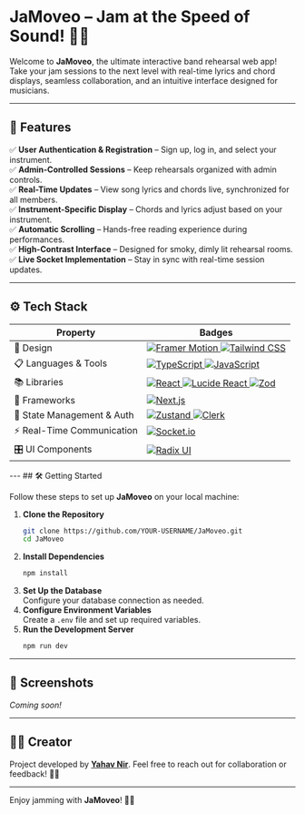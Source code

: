 # JaMoveo – Jam at the Speed of Sound! 🎵🚀

Welcome to **JaMoveo**, the ultimate interactive band rehearsal web app! Take your jam sessions to the next level with real-time lyrics and chord displays, seamless collaboration, and an intuitive interface designed for musicians.

---

## 🌟 Features

✅ **User Authentication & Registration** – Sign up, log in, and select your instrument.  
✅ **Admin-Controlled Sessions** – Keep rehearsals organized with admin controls.  
✅ **Real-Time Updates** – View song lyrics and chords live, synchronized for all members.  
✅ **Instrument-Specific Display** – Chords and lyrics adjust based on your instrument.  
✅ **Automatic Scrolling** – Hands-free reading experience during performances.  
✅ **High-Contrast Interface** – Designed for smoky, dimly lit rehearsal rooms.  
✅ **Live Socket Implementation** – Stay in sync with real-time session updates.  

---

## ⚙️ Tech Stack

<table>
    <thead>
        <tr>
            <th>Property</th>
            <th>Badges</th>
        </tr>
    </thead>
    <tbody>
        <tr>
            <td>🎨 Design</td>
            <td>
                <a href="https://www.framer.com/motion/">
                    <img src="https://img.shields.io/badge/Framer%20Motion-%23EF4B4A.svg?style=for-the-badge&logo=framer&logoColor=white" alt="Framer Motion">
                </a>
                <a href="https://tailwindcss.com/">
                    <img src="https://img.shields.io/badge/Tailwind%20CSS-%2338B2AC.svg?style=for-the-badge&logo=tailwind-css&logoColor=white" alt="Tailwind CSS">
                </a>
            </td>
        </tr>
        <tr>
            <td>📋 Languages & Tools</td>
            <td>
                <a href="https://www.typescriptlang.org/">
                    <img src="https://img.shields.io/badge/TypeScript-%23007ACC.svg?style=for-the-badge&logo=typescript&logoColor=white" alt="TypeScript">
                </a>
                <a href="https://developer.mozilla.org/en-US/docs/Web/JavaScript">
                    <img src="https://img.shields.io/badge/JavaScript-%23F7DF1E.svg?style=for-the-badge&logo=javascript&logoColor=black" alt="JavaScript">
                </a>
            </td>
        </tr>
        <tr>
            <td>📚 Libraries</td>
            <td>
                <a href="https://reactjs.org/">
                    <img src="https://img.shields.io/badge/React-%2320232A.svg?style=for-the-badge&logo=react&logoColor=%2361DAFB" alt="React">
                </a>
                <a href="https://lucide.dev/">
                    <img src="https://img.shields.io/badge/Lucide%20React-%23000000.svg?style=for-the-badge&logo=lucide-react&logoColor=white" alt="Lucide React">
                </a>
                <a href="https://zod.dev/">
                    <img src="https://img.shields.io/badge/Zod-%23000000.svg?style=for-the-badge&logo=zod&logoColor=white" alt="Zod">
                </a>
            </td>
        </tr>
        <tr>
            <td>🚀 Frameworks</td>
            <td>
                <a href="https://nextjs.org/">
                    <img src="https://img.shields.io/badge/Next.js-%23000000.svg?style=for-the-badge&logo=next.js&logoColor=white" alt="Next.js">
                </a>
            </td>
        </tr>
        <tr>
            <td>🔌 State Management & Auth</td>
            <td>
                <a href="https://github.com/pmndrs/zustand">
                    <img src="https://img.shields.io/badge/Zustand-%23000000.svg?style=for-the-badge&logo=zustand&logoColor=white" alt="Zustand">
                </a>
                <a href="https://clerk.dev/">
                    <img src="https://img.shields.io/badge/Clerk-%23000000.svg?style=for-the-badge&logo=clerk&logoColor=white" alt="Clerk">
                </a>
            </td>
        </tr>
        <tr>
            <td>⚡ Real-Time Communication</td>
            <td>
                <a href="https://socket.io/">
                    <img src="https://img.shields.io/badge/Socket.io-%23000000.svg?style=for-the-badge&logo=socket.io&logoColor=white" alt="Socket.io">
                </a>
            </td>
        </tr>
        <tr>
            <td>🎛 UI Components</td>
            <td>
                <a href="https://www.radix-ui.com/">
                    <img src="https://img.shields.io/badge/Radix%20UI-%23000000.svg?style=for-the-badge&logo=radix-ui&logoColor=white" alt="Radix UI">
                </a>
            </td>
        </tr>
    </tbody>
</table>
---
## 🛠️ Getting Started

Follow these steps to set up **JaMoveo** on your local machine:

1. **Clone the Repository**  
   ```bash
   git clone https://github.com/YOUR-USERNAME/JaMoveo.git
   cd JaMoveo
   ```
2. **Install Dependencies**  
   ```bash
   npm install
   ```
3. **Set Up the Database**  
   Configure your database connection as needed.
4. **Configure Environment Variables**  
   Create a `.env` file and set up required variables.
5. **Run the Development Server**  
   ```bash
   npm run dev
   ```

---


## 📸 Screenshots
*Coming soon!*

---

## 👨‍💻 Creator
Project developed by **[Yahav Nir](https://github.com/YOUR-GITHUB)**. Feel free to reach out for collaboration or feedback! 🎸🔥

---

Enjoy jamming with **JaMoveo**! 🚀🎶
